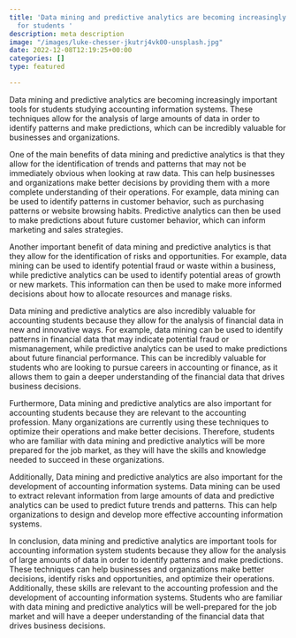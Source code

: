 ```yaml
---
title: 'Data mining and predictive analytics are becoming increasingly important tools
  for students '
description: meta description
image: "/images/luke-chesser-jkutrj4vk00-unsplash.jpg"
date: 2022-12-08T12:19:25+00:00
categories: []
type: featured

---
```

Data mining and predictive analytics are becoming increasingly important tools for students studying accounting information systems. These techniques allow for the analysis of large amounts of data in order to identify patterns and make predictions, which can be incredibly valuable for businesses and organizations.

One of the main benefits of data mining and predictive analytics is that they allow for the identification of trends and patterns that may not be immediately obvious when looking at raw data. This can help businesses and organizations make better decisions by providing them with a more complete understanding of their operations. For example, data mining can be used to identify patterns in customer behavior, such as purchasing patterns or website browsing habits. Predictive analytics can then be used to make predictions about future customer behavior, which can inform marketing and sales strategies.

Another important benefit of data mining and predictive analytics is that they allow for the identification of risks and opportunities. For example, data mining can be used to identify potential fraud or waste within a business, while predictive analytics can be used to identify potential areas of growth or new markets. This information can then be used to make more informed decisions about how to allocate resources and manage risks.

Data mining and predictive analytics are also incredibly valuable for accounting students because they allow for the analysis of financial data in new and innovative ways. For example, data mining can be used to identify patterns in financial data that may indicate potential fraud or mismanagement, while predictive analytics can be used to make predictions about future financial performance. This can be incredibly valuable for students who are looking to pursue careers in accounting or finance, as it allows them to gain a deeper understanding of the financial data that drives business decisions.

Furthermore, Data mining and predictive analytics are also important for accounting students because they are relevant to the accounting profession. Many organizations are currently using these techniques to optimize their operations and make better decisions. Therefore, students who are familiar with data mining and predictive analytics will be more prepared for the job market, as they will have the skills and knowledge needed to succeed in these organizations.

Additionally, Data mining and predictive analytics are also important for the development of accounting information systems. Data mining can be used to extract relevant information from large amounts of data and predictive analytics can be used to predict future trends and patterns. This can help organizations to design and develop more effective accounting information systems.

In conclusion, data mining and predictive analytics are important tools for accounting information system students because they allow for the analysis of large amounts of data in order to identify patterns and make predictions. These techniques can help businesses and organizations make better decisions, identify risks and opportunities, and optimize their operations. Additionally, these skills are relevant to the accounting profession and the development of accounting information systems. Students who are familiar with data mining and predictive analytics will be well-prepared for the job market and will have a deeper understanding of the financial data that drives business decisions.